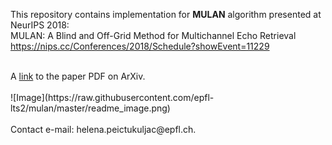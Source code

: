 This repository contains implementation for **MULAN** algorithm presented at NeurIPS 2018: <br /> 
MULAN: A Blind and Off-Grid Method for Multichannel Echo Retrieval <br /> 
https://nips.cc/Conferences/2018/Schedule?showEvent=11229 <br /> 

<br />
A <a href="https://arxiv.org/pdf/1810.13338.pdf">link</a> to the paper PDF on ArXiv.
<br />
<br />
![Image](https://raw.githubusercontent.com/epfl-lts2/mulan/master/readme_image.png)
<br />
<br />
Contact e-mail: helena.peictukuljac@epfl.ch.

